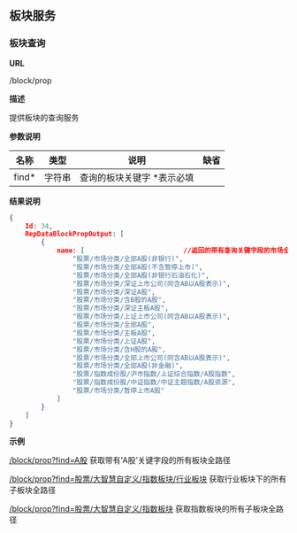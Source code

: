 
## 板块服务

### 板块查询

**URL**

/block/prop

**描述**

提供板块的查询服务

**参数说明**

|名称|类型|说明|缺省|
| -------- | -------- | -------- | -------- |
|find\*|字符串|查询的板块关键字   \*表示必填

**结果说明**

```json
{
	Id: 34,
	RepDataBlockPropOutput: [
		{
			name: [							//返回的带有查询关键字段的市场全路径
				"股票/市场分类/全部A股(非银行)",
				"股票/市场分类/全部A股(不含暂停上市)",
				"股票/市场分类/全部A股(非银行石油石化)",
				"股票/市场分类/深证上市公司(同含AB以A股表示)",
				"股票/市场分类/深证A股",
				"股票/市场分类/含B股的A股",
				"股票/市场分类/深证主板A股",
				"股票/市场分类/上证上市公司(同含AB以A股表示)",
				"股票/市场分类/全部A股",
				"股票/市场分类/主板A股",
				"股票/市场分类/上证A股",
				"股票/市场分类/含H股的A股",
				"股票/市场分类/全部上市公司(同含AB以A股表示)",
				"股票/市场分类/全部A股(非金融)",
				"股票/指数成份股/沪市指数/上证综合指数/A股指数",
				"股票/指数成份股/中证指数/中证主题指数/A股资源",
				"股票/市场分类/暂停上市A股"
			]
		}
	]
}
```

**示例**

[/block/prop?find=A股]($APIHOST$/block/prop?find=A股)
获取带有‘A股’关键字段的所有板块全路径

[/block/prop?find=股票/大智慧自定义/指数板块/行业板块]($APIHOST$/block/prop?find=股票/大智慧自定义/指数板块/行业板块)
获取行业板块下的所有子板块全路径

[/block/prop?find=股票/大智慧自定义/指数板块]($APIHOST$/block/prop?find=股票/大智慧自定义/指数板块)
获取指数板块的所有子板块全路径




